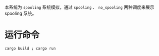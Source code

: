 本系统为 ``spooling`` 系统模拟，通过 ``spooling`` 、 ``no_spooling`` 两种调度来展示 spooling 系统。

# 运行命令

```shell
cargo build ; cargo run
```